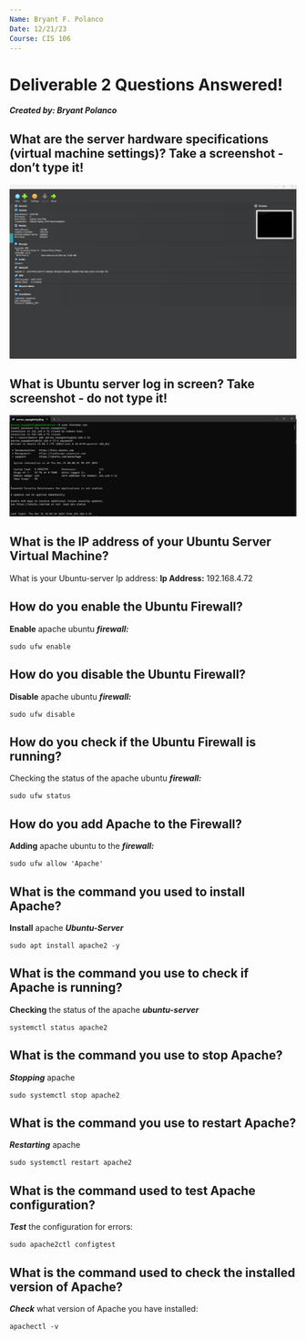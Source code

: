```yaml
---
Name: Bryant F. Polanco 
Date: 12/21/23
Course: CIS 106 
---
```

# Deliverable 2 Questions Answered!
##### Created by: Bryant Polanco

## What are the server hardware specifications (virtual machine settings)? Take a screenshot - don’t type it!
![Specifications](Screenshot/Systeminfo.png "SystemSpecs")
## What is Ubuntu server log in screen? Take screenshot - do not type it!
![Apache Login Screen](Screenshot/Apache%20login%20screen.png "Login screen")
## What is the IP address of your Ubuntu Server Virtual Machine?
What is your Ubuntu-server Ip address:
**Ip Address:** 192.168.4.72

## How do you enable the Ubuntu Firewall?
**Enable** apache ubuntu ***firewall:***
```
sudo ufw enable
```
## How do you disable the Ubuntu Firewall?
**Disable** apache ubuntu ***firewall:***
```
sudo ufw disable
```
## How do you check if the Ubuntu Firewall is running?
Checking the status of the apache ubuntu ***firewall:***
```
sudo ufw status
```
## How do you add Apache to the Firewall?
**Adding** apache ubuntu to the ***firewall:***
```
sudo ufw allow 'Apache'
```
## What is the command you used to install Apache?
**Install** apache ***Ubuntu-Server***
```
sudo apt install apache2 -y
```
## What is the command you use to check if Apache is running?
**Checking** the status of the apache ***ubuntu-server***
```
systemctl status apache2
```
## What is the command you use to stop Apache?
***Stopping*** apache 
```
sudo systemctl stop apache2
```
## What is the command you use to restart Apache?
***Restarting*** apache 
```
sudo systemctl restart apache2
```
## What is the command used to test Apache configuration?
***Test*** the configuration for errors:
```
sudo apache2ctl configtest
```
## What is the command used to check the installed version of Apache?
***Check*** what version of Apache you have installed:
```
apachectl -v
```